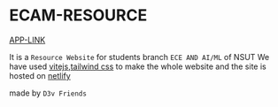 # ECAM-RESOURCE

[APP-LINK](https://ecam-resources.netlify.app/)

It is a `Resource Website` for  students branch `ECE AND AI/ML` of NSUT
We have used [vitejs](https://vitejs.dev/),[tailwind css](https://tailwindcss.com/) to make the whole website
and the site is hosted on [netlify](https://www.netlify.com/)

made by `D3v Friends`
